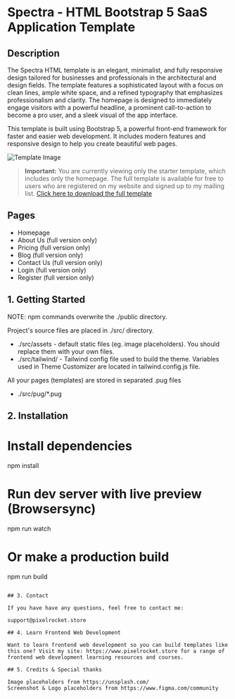 # Spectra - HTML Bootstrap 5 SaaS Application Template

## Description

The Spectra HTML template is an elegant, minimalist, and fully responsive design tailored for businesses and professionals in the architectural and design fields. The template features a sophisticated layout with a focus on clean lines, ample white space, and a refined typography that emphasizes professionalism and clarity. The homepage is designed to immediately engage visitors with a powerful headline, a prominent call-to-action to become a pro user, and a sleek visual of the app interface.

This template is built using Bootstrap 5, a powerful front-end framework for faster and easier web development. It includes modern features and responsive design to help you create beautiful web pages.

![Template Image](https://pixelrocket-public-assets.s3.eu-west-2.amazonaws.com/github-assets/spectra.png)

> **Important:** You are currently viewing only the starter template, which includes only the homepage. The full template is available for free to users who are registered on my website and signed up to my mailing list.
> [Click here to download the full template](https://pixelrocket.store/free-templates/html-templates/spectra-html-bootstrap-saas-website-template)

## Pages
- Homepage
- About Us (full version only)
- Pricing (full version only)
- Blog (full version only)
- Contact Us (full version only)
- Login (full version only)
- Register (full version only)

## 1. Getting Started

NOTE: npm commands overwrite the ./public directory.

Project's source files are placed in ./src/ directory. 
* ./src/assets - default static files (eg. image placeholders). You should replace them with your own files.
* ./src/tailwind/ - Tailwind config file used to build the theme. Variables used in Theme Customizer are located in tailwind.config.js file.

All your pages (templates) are stored in separated .pug files
* ./src/pug/*.pug 

## 2. Installation

# Install dependencies
npm install 

# Run dev server with live preview (Browsersync)
npm run watch

# Or make a production build 
npm run build
```

## 3. Contact

If you have have any questions, feel free to contact me:

support@pixelrocket.store

## 4. Learn Frontend Web Development

Want to learn frontend web development so you can build templates like this one? Visit my site: https://www.pixelrocket.store for a range of frontend web development learning resources and courses.

## 5. Credits & Special thanks

Image placeholders from https://unsplash.com/
Screenshot & Logo placeholders from https://www.figma.com/community
